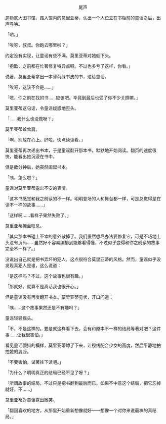 <p align="center">尾声</p>

迦勒底大图书馆。踏入馆内的莫里亚蒂，认出一个人伫立在书柜前的童谣之后，出声呼唤。

「哟。」

「唉呀，叔叔。你跑去哪里啦？」

约定没有实现，让童谣有些不满。莫里亚蒂对她低下头。

「抱歉，之前都在忙著修复特异点呀。不过也多亏了这样，你看。」

说著，莫里亚蒂拿出一本薄荷绿书皮的书，递给童谣。

「唉呀，这该不会是……」

「嗯，你之前在找的书……应该吧。毕竟到最后也受了你不少关照嘛。」

莫里亚蒂这句话，令童谣疑惑地歪头。

「……我什么也没做呀？」

莫里亚蒂耸耸肩。

「啊，别放在心上。好啦，快点读读看。」

莫里亚蒂再次递出书本，于是童谣翻开那本书，默默地开始阅读。翻页的速度很快，能看出她沉浸在书中。

但是数分钟后，她突然阖起书本。

「咦，怎么啦？」

童谣对莫里亚蒂露出不安的表情。

「这本书感觉和我之前读的不一样。明明登场的人和舞台都一样，可是总觉得是在读不一样的故事……」

「这样啊……看样子果然失败了。」

莫里亚蒂掩面叹息。

「其实那本书碰上不幸的意外散掉了。我们虽然想尽办法要修复它，可是不巧地上头没有页码……虽然好不容易编排到能够看得懂，不过似乎变得和你之前读的故事完全不一样了。」

没说出自己就是把书弄坏的犯人，这点很符合莫里亚蒂的风格。然而，童谣似乎没发现真犯人是谁，这么说道：

「是这样吗？不过，这个故事也很有趣。」

「那就好。就算不是真话我也很开心。」

但是童谣没有再度翻开书本。莫里亚蒂见状，开口问道：

「咦……这个故事果然还是不有趣吗？」

童谣轻轻摇头。

「不，不是这样的。要是就这样看下去，会有和原本不一样的结局等著对吧？这件事……让我很害怕。」

看见童谣颤抖的模样，莫里亚蒂蹲了下来，让视线配合少女的高度，然后平静地拍拍她的肩膀。

「不要害怕，试著往下读吧。」

「为什么？明明真正的结局已经不见了呀？」

「所谓故事的结局，不过只是把书翻到最后而已。如果不中意这个结局，把它忘掉就好。不……」

莫里亚蒂对童谣露出微笑。

「翻回喜欢的地方，从那里开始重新想像就好——想像一个对你来说最棒的真结局。」

